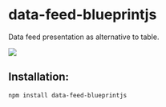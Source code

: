 # data-feed-blueprintjs

Data feed presentation as alternative to table.

<a href="https://www.npmjs.com/package/data-feed-blueprintjs">
    <img src="https://nodei.co/npm/data-feed-blueprintjs.png?mini=true">
</a>

## Installation:

```
npm install data-feed-blueprintjs
```
